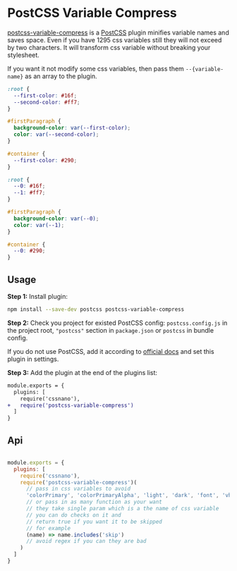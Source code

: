 # PostCSS Variable Compress

[postcss-variable-compress] is a [PostCSS] plugin minifies variable names and saves space. Even if you have 1295 css variables still they will not exceed by two characters. It will transform css variable without breaking your stylesheet.

If you want it not modify some css variables, then pass them `--{variable-name}` as an array to the plugin.

[postcss]: https://github.com/postcss/postcss
[postcss-variable-compress]: https://github.com/navanshu/postcss-variable-compress

```css
:root {
  --first-color: #16f;
  --second-color: #ff7;
}

#firstParagraph {
  background-color: var(--first-color);
  color: var(--second-color);
}

#container {
  --first-color: #290;
}
```

```css
:root {
  --0: #16f;
  --1: #ff7;
}

#firstParagraph {
  background-color: var(--0);
  color: var(--1);
}

#container {
  --0: #290;
}
```

## Usage

**Step 1:** Install plugin:

```sh
npm install --save-dev postcss postcss-variable-compress
```

**Step 2:** Check you project for existed PostCSS config: `postcss.config.js`
in the project root, `"postcss"` section in `package.json`
or `postcss` in bundle config.

If you do not use PostCSS, add it according to [official docs]
and set this plugin in settings.

**Step 3:** Add the plugin at the end of the plugins list:

```diff
module.exports = {
  plugins: [
    require('cssnano'),
+   require('postcss-variable-compress')
  ]
}
```

## Api

```javascript

module.exports = {
  plugins: [
    require('cssnano'),
    require('postcss-variable-compress')(
      // pass in css variables to avoid
      'colorPrimary', 'colorPrimaryAlpha', 'light', 'dark', 'font', 'vh', 'r'
      // or pass in as many function as your want
      // they take single param which is a the name of css variable
      // you can do checks on it and
      // return true if you want it to be skipped
      // for example
      (name) => name.includes('skip')
      // avoid regex if you can they are bad
    )
  ]
}

```



[official docs]: https://github.com/postcss/postcss#usage
